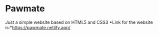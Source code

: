 # Pawmate
Just a simple website based on HTML5 and CSS3 
*Link for the website is:*https://pawmate.netlify.app/
